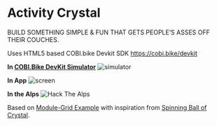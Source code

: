 #  Activity Crystal

BUILD SOMETHING
SIMPLE & FUN THAT
GETS PEOPLE’S ASSES
OFF THEIR COUCHES.

Uses HTML5 based COBI.bike Devkit SDK https://cobi.bike/devkit

**In [COBI.Bike DevKit Simulator](https://chrome.google.com/webstore/detail/cobibike-devkit-simulator/hpdhkapigojggienmiejhblkhenjdbno)**
![simulator](https://raw.githubusercontent.com/twam/hackthealps2018/master/simulator.gif)

**In App**
![screen](https://raw.githubusercontent.com/twam/hackthealps2018/master/screen.gif)

**In the Alps**
![Hack The Alps](https://raw.githubusercontent.com/twam/hackthealps2018/master/IMG_4860.JPG)

Based on [Module-Grid Example](https://github.com/cobi-bike/Module-Grid) with inspiration from [Spinning Ball of Crystal](https://codepen.io/aglosson/pen/rVyRGm).
